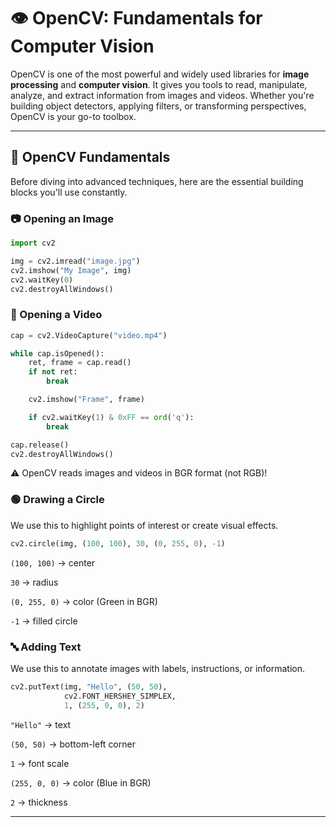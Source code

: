 # 👁️ OpenCV: Fundamentals for Computer Vision

OpenCV is one of the most powerful and widely used libraries for **image processing** and **computer vision**. It gives you tools to read, manipulate, analyze, and extract information from images and videos. Whether you're building object detectors, applying filters, or transforming perspectives, OpenCV is your go-to toolbox.

---
## 🧱 OpenCV Fundamentals

Before diving into advanced techniques, here are the essential building blocks you'll use constantly.

### 📷 Opening an Image

```python
import cv2

img = cv2.imread("image.jpg")
cv2.imshow("My Image", img)
cv2.waitKey(0)
cv2.destroyAllWindows()
```

### 🎥 Opening a Video
```python
cap = cv2.VideoCapture("video.mp4")

while cap.isOpened():
    ret, frame = cap.read()
    if not ret:
        break

    cv2.imshow("Frame", frame)

    if cv2.waitKey(1) & 0xFF == ord('q'):
        break

cap.release()
cv2.destroyAllWindows()

```
⚠️ OpenCV reads images and videos in BGR format (not RGB)!

### 🟢 Drawing a Circle
We use this to highlight points of interest or create visual effects.
```python
cv2.circle(img, (100, 100), 30, (0, 255, 0), -1)
```
`(100, 100)` → center

`30` → radius

`(0, 255, 0)` → color (Green in BGR)

`-1` → filled circle

### 🔤 Adding Text
We use this to annotate images with labels, instructions, or information.
```python
cv2.putText(img, "Hello", (50, 50),
            cv2.FONT_HERSHEY_SIMPLEX,
            1, (255, 0, 0), 2)
```
`"Hello"` → text

`(50, 50)` → bottom-left corner

`1` → font scale

`(255, 0, 0)` → color (Blue in BGR)

`2` → thickness

---
